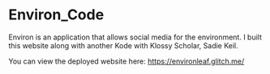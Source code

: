 # Environ_Code
Environ is an application that allows social media for the environment. I built this website along with another Kode with Klossy Scholar, Sadie Keil. 


You can view the deployed website here: https://environleaf.glitch.me/ 
